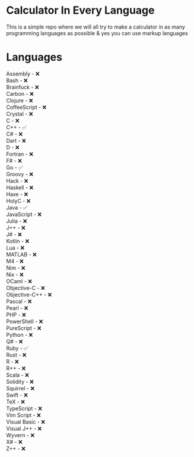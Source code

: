 # Calculator In Every Language
This is a simple repo where we will all try to make a calculator in as many programming languages as possible &amp; yes you can use markup languages

# Languages 

Assembly - ❌ <br>
Bash - ❌ <br>
Brainfuck - ❌ <br>
Carbon - ❌ <br> 
Clojure - ❌ <br>
CoffeeScript - ❌ <br>
Crystal - ❌ <br>
C - ❌ <br>
C++ - ✅ <br>
C# - ❌ <br>
Dart - ❌ <br>
D - ❌ <br>
Fortran - ❌ <br>
F# - ❌ <br>
Go - ✅ <br>
Groovy - ❌ <br>
Hack - ❌ <br>
Haskell - ❌ <br>
Haxe - ❌ <br>
HolyC - ❌ <br>
Java - ✅ <br>
JavaScript - ❌ <br>
Julia - ❌ <br>
J++ - ❌ <br>
J# - ❌ <br>
Kotlin - ❌ <br>
Lua - ❌ <br>
MATLAB - ❌ <br>
M4 - ❌ <br>
Nim - ❌ <br>
Nix - ❌ <br>
OCaml - ❌ <br> 
Objective-C - ❌ <br>
Objective-C++ - ❌ <br>
Pascal - ❌ <br>
Pearl - ❌ <br>
PHP - ❌ <br> 
PowerShell - ❌ <br>
PureScript - ❌ <br>
Python - ❌ <br>
Q# - ❌ <br>
Ruby - ✅ <br> 
Rust - ❌ <br>
R - ❌ <br>
R++ - ❌ <br>
Scala - ❌ <br>
Solidity - ❌ <br>
Squirrel - ❌ <br>
Swift - ❌ <br>
TeX - ❌ <br>
TypeScript - ❌ <br>
Vim Script - ❌ <br>
Visual Basic - ❌ <br>
Visual J++ - ❌ <br>
Wyvern - ❌ <br>
X# - ❌ <br>
Z++ - ❌ <br>








